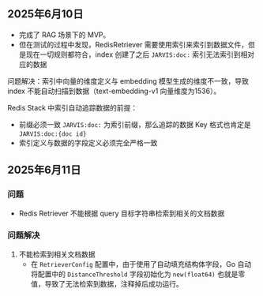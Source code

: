 ##  2025年6月10日
- 完成了 RAG 场景下的 MVP。
- 但在测试的过程中发现，RedisRetriever 需要使用索引来索引到数据文件，但是现在一切规则都符合，index 创建了之后 `JARVIS:doc:` 索引无法索引到相对应的数据

问题解决：索引中向量的维度定义与 embedding 模型生成的维度不一致，导致 index 不能自动扫描到数据（text-embedding-v1 向量维度为1536）。

Redis Stack 中索引自动追踪数据的前提：
- 前缀必须一致 `JARVIS:doc:` 为索引前缀，那么追踪的数据 Key 格式也肯定是 `JARVIS:doc:{doc id}`
- 索引定义与数据的字段定义必须完全严格一致

## 2025年6月11日
### 问题
- Redis Retriever 不能根据 query 目标字符串检索到相关的文档数据

### 问题解决
1. 不能检索到相关文档数据 
   - 在 `RetrieverConfig` 配置中，由于使用了自动填充结构体字段，Go 自动将配置中的 `DistanceThreshold` 字段初始化为 `new(float64)` 也就是零值，导致了无法检索到数据，注释掉后成功运行。


